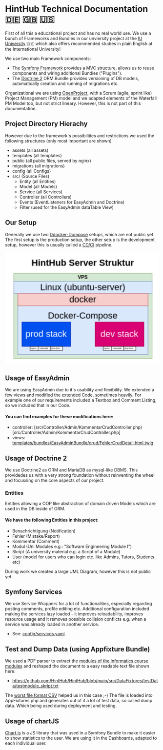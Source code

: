 # HintHub Technical Documentation :de: :uk: :us: 
First of all this a educational project and has no real world use. We use a bunch of Frameworks and Bundles in our unviersity project at the [IU University](https://www.iu.de/) :de: which also offers recommended studies in plain English at the International University!

We use two main Framework components:
- The [Symfony Framework](https://symfony.com/) provides a MVC structure, allows us to reuse components and wiring additional Bundles ("Plugins").
- The [Doctrine 2](https://www.doctrine-project.org/) ORM Bundle provides versioning of DB models, automatically creation and running of migrations etc.

Organizational we are using [OpenProject](https://www.openproject.org/), with a Scrum (agile, sprint like) Project Management (PM) model and we adapted elements of the Waterfall PM Model too, but not strict lineary. However, this is not part of this documentation. 

## Project Directory Hierachy 
However due to the framework`s possibilities and restrictions we used the following structures (only most important are shown)
- assets (all assets)
- templates (all templates)
- public (all public files, served by nginx)
- migrations (all migrations)
- config (all Configs)
- src/ (Source Files)
  - Entity (all Entities)
  - Model (all Models)
  - Service (all Services)
  - Controller (all Controllers)
  - Events (EventListeners for EasyAdmin and Doctrine)
  - Filter (used for the EasyAdmin dataTable View)


## Our Setup
Generally we use two [Ddocker-Dompose](https://docs.docker.com/compose/) setups, which are not public yet. The first setup is the production setup, the other setup is the development setup, however this is usually called a [CD/CI](https://www.redhat.com/de/topics/devops/what-cicd-pipeline) pipeline.

![Screenshot_dashboard](screenshots/doc_1.png?raw=true=250x250)

## Usage of EasyAdmin 
We are using EasyAdmin due to it's usability and flexibility. We extended a few views and modified the extended Code, sometimes heavily. For example one of our requirements included a Textbox and Comment Listing, so we included that in our Code.
#### You can find examples for these modifications here:
- controller: [src/Controller/Admin/KommentarCrudController.php)[src/Controller/Admin/KommentarCrudController.php]
- views: [templates/bundles/EasyAdminBundle/crud/FehlerCrudDetail.html.twig](templates/bundles/EasyAdminBundle/crud/FehlerCrudDetail.html.twig)

## Usage of Doctrine 2
We use Doctrine2 as ORM and MariaDB as mysql-like DBMS. This providedes us with a very strong foundation without reinventing the wheel and focussing on the core aspects of our project.

### Entities
Entities allowing a OOP like abstraction of domain driven Models which are used in the DB inside of ORM. 

#### We have the following Entities in this project:
- Benachrichtigung (Notification)
- Fehler (Mistake/Report)
- Kommentar (Comment)
- Modul (Uni Modules e.g.: "Software Engineering Module I")
- Skript (A university material e.g. a Script of a Module)
- User (model for users who can login etc. like Admins, Tutors, Students etc)

During work we created a large UML Diagram, however this is not public yet. 

## Symfony Services
We use Service Wrappers for a lot of functionalities, especially regarding posting comments, profile editing etc. 
Additional configuration included making the services lazy loaded - it improves reloadability,  improves resource usage and it removes possible collision conflicts e.g. when a service was already loaded in another service.
- See: [config/services.yaml](https://github.com/HintHub/HintHub/blob/main/config/services.yaml)

## Test and Dump Data (using Appfixture Bundle)
We used a PDF parser to extract the [modules of the Informatics course modules](https://res.cloudinary.com/iubh/image/upload/v1646139139/15%20-%20Dokumente/Modulhandbuch/ba_informatik_180_de.pdf) and reshaped the document to a easy readable text file shown here: 
- https://github.com/HintHub/HintHub/blob/main/src/DataFixtures/testData/testmodule_skript.txt

The [worst file format CSV](https://alexgaynor.net/2020/sep/24/csv-good-bad-ugly/) helped us in this case ;-) The file is loaded into AppFixtures.php and generates out of it a lot of test data, so called dump data. Which being used during deployment and testing.

## Usage of chartJS
[Chart.js](https://www.chartjs.org/) is a JS library that was used in a Symfony Bundle to make it easier to show statistics to the user. We are using it in the Dashboards, adapted to each individual user. 
